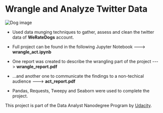 # Wrangle and Analyze Twitter Data
![Dog image](dhttps://www.petguide.com/wp-content/uploads/2017/06/weratedogs-rasises-money-for-dog-causes.jpg)

- Used data munging techniques to gather, assess and clean the twitter data of **WeRateDogs** account. 

- Full project can be found in the following Jupyter Notebook ---> **wrangle_act.ipynb**

- One report was created to describe the wrangling part of the project ---> **wrangle_report.pdf** 

- ...and another one to communicate the findings to a non-techical audience ---> **act_report.pdf** 

- Pandas, Requests, Tweepy and Seaborn were used to complete the project.

This project is part of the Data Analyst Nanodegree Program by [Udacity](https://www.udacity.com/).
